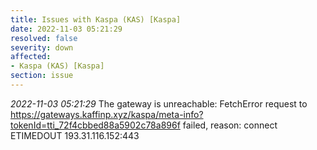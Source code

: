 ```yaml
---
title: Issues with Kaspa (KAS) [Kaspa]
date: 2022-11-03 05:21:29
resolved: false
severity: down
affected:
- Kaspa (KAS) [Kaspa]
section: issue
---
```


*2022-11-03 05:21:29* The gateway is unreachable: FetchError request to https://gateways.kaffinp.xyz/kaspa/meta-info?tokenId=tti_72f4cbbed88a5902c78a896f failed, reason: connect ETIMEDOUT 193.31.116.152:443